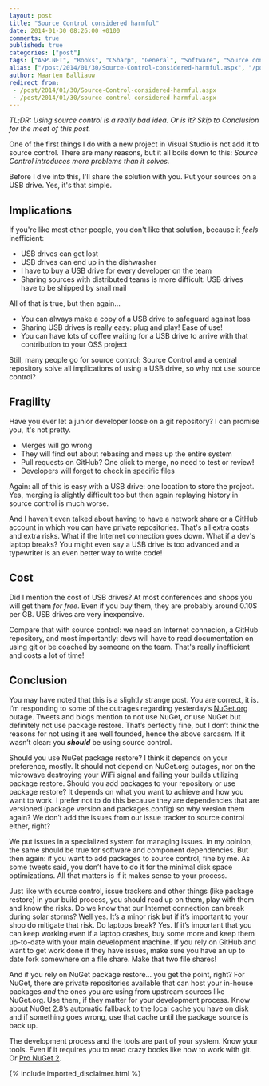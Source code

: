 ```yaml
---
layout: post
title: "Source Control considered harmful"
date: 2014-01-30 08:26:00 +0100
comments: true
published: true
categories: ["post"]
tags: ["ASP.NET", "Books", "CSharp", "General", "Software", "Source control"]
alias: ["/post/2014/01/30/Source-Control-considered-harmful.aspx", "/post/2014/01/30/source-control-considered-harmful.aspx"]
author: Maarten Balliauw
redirect_from:
 - /post/2014/01/30/Source-Control-considered-harmful.aspx
 - /post/2014/01/30/source-control-considered-harmful.aspx
---
```

<p><em>TL;DR: Using source control is a really bad idea. Or is it? Skip to Conclusion for the meat of this post.</em><p>One of the first things I do with a new project in Visual Studio is not add it to source control. There are many reasons, but it all boils down to this: <em>Source Control introduces more problems than it solves.</em><p>Before I dive into this, I'll share the solution with you. Put your sources on a USB drive. Yes, it's that simple. <h2>Implications</h2> <p>If you're like most other people, you don't like that solution, because it <em>feels</em> inefficient: <ul> <li>USB drives can get lost</li> <li>USB drives can end up in the dishwasher</li> <li>I have to buy a USB drive for every developer on the team</li> <li>Sharing sources with distributed teams is more difficult: USB drives have to be shipped by snail mail</li></ul> <p>All of that is true, but then again... <ul> <li>You can always make a copy of a USB drive to safeguard against loss</li> <li>Sharing USB drives is really easy: plug and play! Ease of use!</li> <li>You can have lots of coffee waiting for a USB drive to arrive with that contribution to your OSS project</li></ul> <p>Still, many people go for source control: Source Control and a central repository solve all implications of using a USB drive, so why not use source control? <h2>Fragility</h2> <p>Have you ever let a junior developer loose on a git repository? I can promise you, it's not pretty. <ul> <li>Merges will go wrong</li> <li>They will find out about rebasing and mess up the entire system</li> <li>Pull requests on GitHub? One click to merge, no need to test or review!</li> <li>Developers will forget to check in specific files</li></ul> <p>Again: all of this is easy with a USB drive: one location to store the project. Yes, merging is slightly difficult too but then again replaying history in source control is much worse. <p>And I haven't even talked about having to have a network share or a GitHub account in which you can have private repositories. That's all extra costs and extra risks. What if the Internet connection goes down. What if a dev's laptop breaks? You might even say a USB drive is too advanced and a typewriter is an even better way to write code! <h2>Cost</h2> <p>Did I mention the cost of USB drives? At most conferences and shops you will get them<em> for free</em>. Even if you buy them, they are probably around 0.10$ per GB. USB drives are very inexpensive. <p>Compare that with source control: we need an Internet connecion, a GitHub repository, and most importantly: devs will have to read documentation on using git or be coached by someone on the team. That's really inefficient and costs a lot of time! <h2>Conclusion</h2> <p>You may have noted that this is a slightly strange post. You are correct, it is. I’m responding to some of the outrages regarding yesterday’s <a href="http://www.nuget.org">NuGet.org</a> outage. Tweets and blogs mention to not use NuGet, or use NuGet but definitely not use package restore. That’s perfectly fine, but I don’t think the reasons for not using it are well founded, hence the above sarcasm. If it wasn’t clear: you <strong><em>should</em></strong> be using source control. <p>Should you use NuGet package restore? I think it depends on your preference, mostly. It should not depend on NuGet.org outages, nor on the microwave destroying your WiFi signal and failing your builds utilizing package restore. Should you add packages to your repository or use package restore? It depends on what you want to achieve and how you want to work. I prefer not to do this because they are dependencies that are versioned (package version and packages.config) so why version them again? We don’t add the issues from our issue tracker to source control either, right? <p>We put issues in a specialized system for managing issues. In my opinion, the same should be true for software and component dependencies. But then again: if you want to add packages to source control, fine by me. As some tweets said, you don’t have to do it for the minimal disk space optimizations. All that matters is if it makes sense to your process.&nbsp; <p>Just like with source control, issue trackers and other things (like package restore) in your build process, you should read up on them, play with them and know the risks. Do we know that our Internet connection can break during solar storms? Well yes. It’s a minor risk but if it’s important to your shop do mitigate that risk. Do laptops break? Yes. If it’s important that you can keep working even if a laptop crashes, buy some more and keep them up-to-date with your main development machine. If you rely on GitHub and want to get work done if they have issues, make sure you have an up to date fork somewhere on a file share. Make that two file shares! <p>And if you rely on NuGet package restore… you get the point, right? For NuGet, there are private repositories available that can host your in-house packages <em>and</em> the ones you are using from upstream sources like NuGet.org. Use them, if they matter for your development process. Know about NuGet 2.8’s automatic fallback to the local cache you have on disk and if something goes wrong, use that cache until the package source is back up. <p>The development process and the tools are part of your system. Know your tools. Even if it requires you to read crazy books like how to work with git. Or <a href="http://amzn.to/pronuget2">Pro NuGet 2</a>.</p>
{% include imported_disclaimer.html %}
